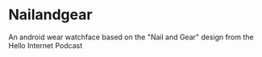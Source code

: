# Nailandgear
An android wear watchface based on the "Nail and Gear" design from the Hello Internet Podcast
